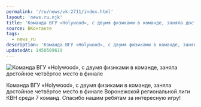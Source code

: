 ```yaml
---
permalink: '/ru/news/vk-2711/index.html'
layout: 'news.ru.njk'
title: 'Команда ВГУ «Holywood», с двумя физиками в команде, заняла достойное четвёртое место в финале В'
source: ВКонтакте
tags:
  - news_ru
description: 'Команда ВГУ «Holywood», с двумя физиками в команде, заняла достойное четвёртое место в финале'
updatedAt: 1450509619
---
```

![Команда ВГУ «Holywood», с двумя физиками в команде, заняла достойное четвёртое место в финале](https://sun9-37.userapi.com/impf/c630320/v630320484/6341/ztWn4Su1kf0.jpg?size=800x533&quality=96&proxy=1&sign=e4641bf2f779dd1a7dad6e4f9ba02af7&c_uniq_tag=PApzdYCtZP0xRD6PjZKzlsXdbYOnb1Cgavx7rHoxy6g&type=album)

Команда ВГУ «Holywood», с двумя физиками в команде, заняла достойное четвёртое место в финале Воронежской региональной лиги КВН среди 7 команд. Спасибо нашим ребятам за интересную игру!

